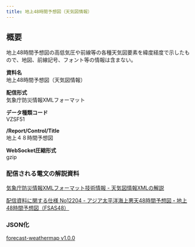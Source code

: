 ```yaml
---
title: 地上48時間予想図（天気図情報）
---
```


## 概要

地上48時間予想図の高低気圧や前線等の各種天気図要素を緯度経度で示したもので、地図、前線記号、フォント等の情報は含まない。

**資料名** <br/>
地上48時間予想図（天気図情報）

**配信形式** <br/>
気象庁防災情報XMLフォーマット

**データ種類コード** <br/>
VZSF51

**/Report/Control/Title** <br/>
地上４８時間予想図

**WebSocket圧縮形式** <br/>
gzip

### 配信される電文の解説資料

[気象庁防災情報XMLフォーマット技術情報 - 天気図情報XMLの解説](https://dmdata.jp/docs/jma/manual/0351-0356.pdf)

[配信資料に関する仕様 No12204 - アジア太平洋海上悪天48時間予想図・地上48時間予想図（FSAS48）](https://www.data.jma.go.jp/suishin/shiyou/pdf/no12204)

### JSON化

[forecast-weathermap v1.0.0](/docs/reference/conversion/json/schema/forecast-weathermap.md)
